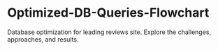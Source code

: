 # Optimized-DB-Queries-Flowchart
Database optimization for leading reviews site. Explore the challenges, approaches, and results.
